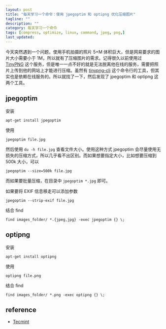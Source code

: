 ```yaml
---
layout: post
title: "每天学习一个命令：使用 jpegoptim 和 optipng 优化压缩图片"
tagline: ""
description: ""
category: 每天学习一个命令
tags: [compress, optimize, linux, command, jpeg, png,]
last_updated:
---
```


今天突然遇到一个问题，使用手机拍摄的照片 5+M 体积巨大，但是网易要求的图片大小需要小于 1M，所以就有了压缩图片的需求。记得很久以前使用过 [TinyPNG](https://tinypng.com/) 这个服务，但是唯一一点不好的就是无法脱离他在线的服务，需要把照片上传到他的网站上才能进行压缩。虽然有 [tinypng-cli](https://www.npmjs.com/package/tinypng-cli) 这个命令行的工具，但其实也是依赖在线服务的。所以就找了一下，然后发现了 jpegoptim 和 optipng 这两个工具。

## jpegoptim

安装

    apt-get install jpegoptim

使用

    jpegoptim file.jpg

然后使用 `du -h file.jpg` 查看文件大小。使用这种方式 jpegoptim 会尽量使用无损失的压缩方式，所以几乎看不出区别。而如果想要指定大小，比如想要压缩到 500k 大小，可以

    jpegoptim --size=500k file.jpg

而如果要批量压缩，在目录中 `jpegoptim *.jpg` 即可。

如果要将 EXIF 信息移走可以添加参数

    jpegoptim --strip-exif file.jpg

结合 find

    find images_folder/ *.{jpeg,jpg} -exec jpegoptim {} \;


## optipng
安装

    apt-get install optipng

使用

    optipng file.png

结合 find

    find images_folder/ *.png -exec optipng {} \;

## reference

- [Tecmint](https://gtk.pw/ayO4t)
